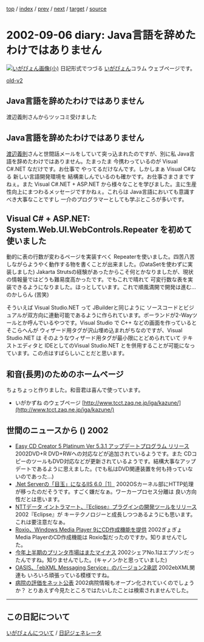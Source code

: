 [top](https://igapyon.github.io/diary/) 
 / [index](https://igapyon.github.io/diary/2002/index.html) 
 / [prev](https://igapyon.github.io/diary/2002/ig020905.html) 
 / [next](https://igapyon.github.io/diary/2002/ig020909.html) 
 / [target](https://igapyon.github.io/diary/2002/ig020906.html) 
 / [source](https://github.com/igapyon/diary/blob/gh-pages/2002/ig020906.html.src.md) 

2002-09-06 diary: Java言語を辞めたわけではありません
=====================================================================================================
[![いがぴょん画像(小)](https://igapyon.github.io/diary/images/iga200306s.jpg "いがぴょん")](https://igapyon.github.io/diary/memo/memoigapyon.html) 日記形式でつづる [いがぴょん](https://igapyon.github.io/diary/memo/memoigapyon.html)コラム ウェブページです。

[old-v2](ig020906-orig.html)

## Java言語を辞めたわけではありません

渡辺義則さんからツッコミ受けました


## Java言語を辞めたわけではありません

[渡辺義則](http://d.hatena.ne.jp/a-san/)さんと世間話メールをしていて突っ込まれたのですが、別に私
Java言語を辞めたわけではありません。たまったま 今携わっているのが Visual C#.NET なだけです。お仕事で やってるだけなんです。しかしまぁ Visual C#なる 新しい言語開発環境を 結構楽しんでいるのも確かです。お仕事さまさまですねぇ。また Visual C#.NET + ASP.NET から様々なことを学びました。主に生産性向上にまつわるメッセージですかねぇ。これらは
Java言語においても意識すべき大事なことですし 一介のプログラマーとしても学ぶところが多いです。

## Visual C# + ASP.NET: System.Web.UI.WebControls.Repeater を初めて使いました

動的に表の行数が変わるページを実装すべく Repeaterを使いました。四苦八苦しながらようやく動作する物を書くことが出来ました。(DataSetを使わずに実装しました)
Jakarta Strutsの経験があったからこそ何とかなりましたが、現状の情報量ではどうも難易度高かったです。でもこれで晴れて 可変行数な表を実装できるようになりました。ほっとしています。これで順風満開で開発は進む…のかしらん
(苦笑)

そういえば Visual Studio.NET って JBuilderと同じように ソースコードとビジュアルが双方向に連動可能であるように作られています。ボーランドが2-Wayツールとか呼んでいるやつです。Visual
Studio で C++ などの画面を作っていると そこらへんが ウィザード用タグが沢山埋め込まれがちなのですが、Visual
Studio.NET は そのようなウィザード用タグが最小限にとどめられていて テキストエディタと
IDEとしてのVisual Studio.NET とを併用することが可能になっています。この点はすばらしいことだと思います。

## 和音(長男)のためのホームページ

ちょちょっと作りました。和音君は喜んで使っています。

* いがかずね のウェブページ
  [http://www.tcct.zaq.ne.jp/iga/kazune/](http://www.tcct.zaq.ne.jp/iga/kazune/)

## 世間のニュースから () 2002

* [Easy CD Creator 5 Platinum Ver 5.3.1 アップデートプログラム リリース](http://www.roxio.co.jp/products/ecdc5/index.html)  2002DVD+R DVD+RWへの対応などが追加されているようです。また CDコピーのツールもDVD対応などが更新されているようです。結構大事なアップデートであるように思えました。(でも私はDVD関連装置を何も持っていないのであった…)
* [.Net Serverの「目玉」になるIIS 6.0［1］](http://www.zdnet.co.jp/enterprise/0209/03/nw_01.html)  2002OSカーネル部にHTTP処理が移ったのだそうです。すごく嫌だなぁ。ワーカープロセス分離は 良い方向性だとは思います。
* [NTTデータ イントラマート、『Eclipse』プラグインの開発ツールをリリース](http://linux.ascii24.com/linux/news/today/2002/09/04/638374-000.html)  2002『Eclipse』が キーテクノロジーと成長しつつあるようにも思います。これは要注意だなぁ。
* [Roxio、Windows Media Player 9にCD作成機能を提供](http://www.zdnet.co.jp/news/0209/06/nebt_17.html)  2002ぎょぎょ Media PlayerのCD作成機能は Roxio製だったのですか。知りませんでした。
* [今年上半期のプリンタ市場はまたマイナス](http://www.zdnet.co.jp/news/0209/05/njbt_07.html)  2002シェアNo.1はエプソンだったんですね。知りませんでした。(キャノンかと思っていました)
* [OASIS、「ebXML Messaging Service」のバージョン2承認](http://biztech.nikkeibp.co.jp/wcs/show/leaf/CID/onair/biztech/comp/205257)  2002ebXML関連も いろいろ頑張っている模様ですね。
* [病院の評価をネット公表](http://jcqhc.or.jp/)  2002病院情報もオープン化されていくのでしょうか？ とりあえず今見たところではたいしたことは検索されませんでした。

----------------------------------------------------------------------------------------------------

## この日記について
[いがぴょんについて](https://igapyon.github.io/diary/memo/memoigapyon.html) / [日記ジェネレータ](https://github.com/igapyon/igapyonv3)
